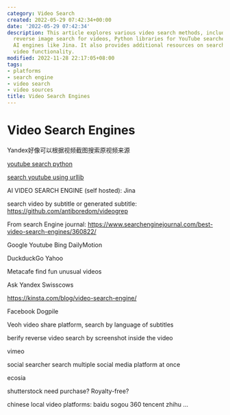 ```yaml
---
category: Video Search
created: 2022-05-29 07:42:34+00:00
date: '2022-05-29 07:42:34'
description: This article explores various video search methods, including Yandex's
  reverse image search for videos, Python libraries for YouTube searches, and self-hosted
  AI engines like Jina. It also provides additional resources on search engines with
  video functionality.
modified: 2022-11-28 22:17:05+08:00
tags:
- platforms
- search engine
- video search
- video sources
title: Video Search Engines
---
```


# Video Search Engines

Yandex好像可以根据视频截图搜索原视频来源

[youtube search python](https://github.com/alexmercerind/youtube-search-python)

[search youtube using urllib](https://codefather.tech/blog/youtube-search-python/)

AI VIDEO SEARCH ENGINE (self hosted):
Jina

search video by subtitle or generated subtitle:
https://github.com/antiboredom/videogrep

From search Engine journal:
https://www.searchenginejournal.com/best-video-search-engines/360822/

Google Youtube Bing 
DailyMotion 

DuckduckGo Yahoo 

Metacafe
find fun unusual videos

Ask Yandex Swisscows

https://kinsta.com/blog/video-search-engine/

Facebook Dogpile

 Veoh
video share platform, search by language of subtitles

berify
reverse video search by screenshot inside the video

vimeo

social searcher
search multiple social media platform at once

ecosia

shutterstock
need purchase? Royalty-free?

chinese local video platforms:
baidu sogou 360 tencent  zhihu ...
